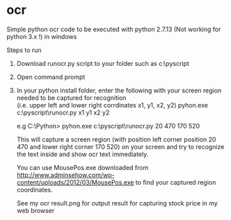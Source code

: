 # ocr
Simple python ocr code to be executed with python 2.7.13 (Not working for python 3.x !) in windows

Steps to run 
1. Download runocr.py script to your folder such as c:\pyscript  
2. Open command prompt 
3. In your python install folder, enter the following with your screen region needed to be captured for recognition  
    (i.e. upper left and lower right corrdinates x1, y1, x2, y2) 
     pyhon.exe c:\pyscript\runocr.py x1 y1 x2 y2
     
     e.g    C:\Python>  pyhon.exe c:\pyscript\runocr.py 20 470 170 520
     
     
     This will capture a screen region (with position left corner position 20 470 and lower right corner 170 520) on your screen and 
     try to recognize the text inside and show ocr text immediately. 
     
     You can use MousePos.exe downloaded from http://www.adminsehow.com/wp-content/uploads/2012/03/MousePos.exe to find your 
     captured region coordinates.
     
     See my ocr result.png for output result for capturing stock price in my web browser 
     
     
